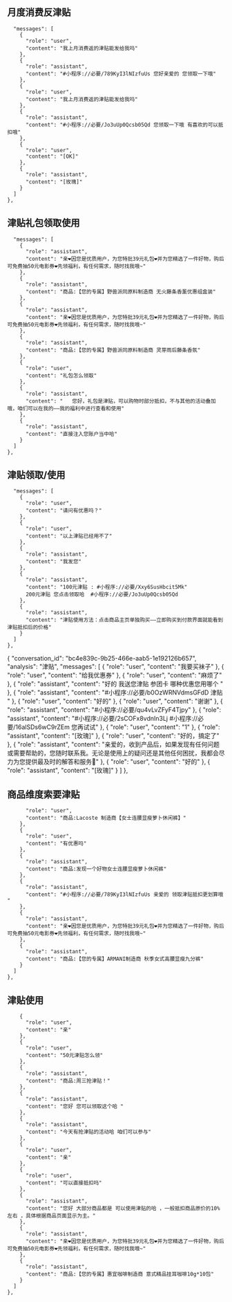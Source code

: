 ## 月度消费反津贴
      "messages": [
        {
          "role": "user",
          "content": "我上月消费返的津贴能发给我吗"
        },
        {
          "role": "assistant",
          "content": "#小程序://必要/789KyI3lNIzfuUs 您好亲爱的 您领取一下哦"
        },
        {
          "role": "user",
          "content": "我上月消费返的津贴能发给我吗"
        },
        {
          "role": "assistant",
          "content": "#小程序://必要/Jo3uUp0Qcsb05Qd 您领取一下哦 有喜欢的可以抵扣哦"
        },
        {
          "role": "user",
          "content": "[OK]"
        },
        {
          "role": "assistant",
          "content": "[玫瑰]"
        }
      ]
    },

## 津贴礼包领取使用
      "messages": [
        {
          "role": "assistant",
          "content": "亲❤️因您是优质用户，为您特批39元礼包❤️并为您精选了一件好物，购后可免费抽50元电影券❤️先领福利，有任何需求，随时找我哦~"
        },
        {
          "role": "assistant",
          "content": "商品:【您的专属】野兽派同原料制造商 无火藤条香薰优惠组盒装"
        },
        {
          "role": "assistant",
          "content": "亲❤️因您是优质用户，为您特批39元礼包❤️并为您精选了一件好物，购后可免费抽50元电影券❤️先领福利，有任何需求，随时找我哦~"
        },
        {
          "role": "assistant",
          "content": "商品:【您的专属】野兽派同原料制造商 灵芽雨后藤条香氛"
        },
        {
          "role": "user",
          "content": "礼包怎么领取"
        },
        {
          "role": "assistant",
          "content": "   您好，礼包是津贴，可以购物时部分抵扣，不与其他的活动叠加哦，咱们可以在我的——我的福利中进行查看和使用"
        },
        {
          "role": "assistant",
          "content": "直接注入您账户当中哈"
        }
      ]
    },

## 津贴领取/使用
      "messages": [
        {
          "role": "user",
          "content": "请问有优惠吗？"
        },
        {
          "role": "user",
          "content": "以上津贴已经用不了"
        },
        {
          "role": "assistant",
          "content": "我发您"
        },
        {
          "role": "assistant",
          "content": "100元津贴 : #小程序://必要/Xxy6SusHbcit5Mk"
          200元津贴 您点击领取哈  #小程序://必要/Jo3uUp0Qcsb05Qd
        },
        {
          "role": "assistant",
          "content": "津贴使用方法：点击商品主页单独购买——立即购买到付款界面就能看到津贴抵扣后的价格"
        }
      ]
    },
  {
      "conversation_id": "bc4e839c-9b25-466e-aab5-1e192126b657",
      "analysis": "津贴",
      "messages": [
        {
          "role": "user",
          "content": "我要买袜子"
        },
        {
          "role": "user",
          "content": "给我优惠券"
        },
        {
          "role": "user",
          "content": "麻烦了"
        },
        {
          "role": "assistant",
          "content": "好的 我送您津贴 参团卡 哪种优惠您用哪个 "
        },
        {
          "role": "assistant",
          "content": "#小程序://必要/b0OzWRNVdmsGFdD  津贴 "
        },
        {
          "role": "user",
          "content": "好的"
        },
        {
          "role": "user",
          "content": "谢谢"
        },
        {
          "role": "assistant",
          "content": "#小程序://必要/qu4vLvZFyF4Tjpy"
        },
        {
          "role": "assistant",
          "content": "#小程序://必要/2sCOFx8vdnIn3Lj  #小程序://必要/16alSDs6wC9rZEm  您再试试"
        },
        {
          "role": "user",
          "content": "1"
        },
        {
          "role": "assistant",
          "content": "[玫瑰]"
        },
        {
          "role": "user",
          "content": "好的，搞定了"
        },
        {
          "role": "assistant",
          "content": "亲爱的，收到产品后，如果发现有任何问题或需要帮助的，您随时联系我。无论是使用上的疑问还是其他任何困扰，我都会尽力为您提供最及时的解答和服务🌹"
        },
        {
          "role": "user",
          "content": "好的"
        },
        {
          "role": "assistant",
          "content": "[玫瑰]"
        }
      ]
    },

## 商品维度索要津贴
          "role": "user",
          "content": "商品:Lacoste 制造商【女士连腰显瘦萝卜休闲裤】"
        },
        {
          "role": "user",
          "content": "有优惠吗"
        },
        {
          "role": "assistant",
          "content": "商品:发现一个好物女士连腰显瘦萝卜休闲裤"
        },
        {
          "role": "assistant",
          "content": "#小程序://必要/789KyI3lNIzfuUs 亲爱的 领取津贴抵扣更划算哦 "
        },
        {
          "role": "assistant",
          "content": "亲❤️因您是优质用户，为您特批39元礼包❤️并为您精选了一件好物，购后可免费抽50元电影券❤️先领福利，有任何需求，随时找我哦~"
        },
        {
          "role": "assistant",
          "content": "商品:【您的专属】ARMANI制造商 秋季女式高腰显瘦九分裤"
        }
      ]
    },

## 津贴使用

        {
          "role": "user",
          "content": "亲"
        },
        {
          "role": "user",
          "content": "50元津贴怎么领"
        },
        {
          "role": "assistant",
          "content": "商品:周三抢津贴！"
        },
        {
          "role": "assistant",
          "content": "您好 您可以领取这个哈 "
        },
        {
          "role": "assistant",
          "content": "今天有抢津贴的活动哈 咱们可以参与"
        },
        {
          "role": "user",
          "content": "亲"
        },
        {
          "role": "user",
          "content": "可以直接抵扣吗"
        },
        {
          "role": "assistant",
          "content": "您好 大部分商品都是 可以使用津贴的哈 ，一般抵扣商品原价的10%左右 ，具体根据商品页面显示为主。"
        },
        {
          "role": "assistant",
          "content": "亲❤️因您是优质用户，为您特批39元礼包❤️并为您精选了一件好物，购后可免费抽50元电影券❤️先领福利，有任何需求，随时找我哦~"
        },
        {
          "role": "assistant",
          "content": "商品:【您的专属】惠宜咖啡制造商 意式精品挂耳咖啡10g*10包"
        }
      ]
    },